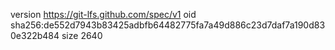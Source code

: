 version https://git-lfs.github.com/spec/v1
oid sha256:de552d7943b83425adbfb64482775fa7a49d886c23d7daf7a190d830e322b484
size 2640
